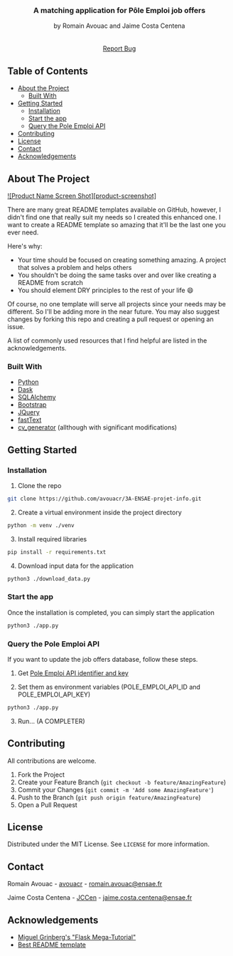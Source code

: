 <!-- PROJECT LOGO -->
<br />
<p align="center">

  <h3 align="center">A matching application for Pôle Emploi job offers</h3>

  <p align="center">
    by Romain Avouac and Jaime Costa Centena
    <br />
    <br />
    <br />
    <a href="https://github.com/avouacr/3A-ENSAE-projet-info/issues">Report Bug</a>
  </p>
</p>



<!-- TABLE OF CONTENTS -->
## Table of Contents

* [About the Project](#about-the-project)
  * [Built With](#built-with)
* [Getting Started](#getting-started)
  * [Installation](#installation)
  * [Start the app](#start-app)
  * [Query the Pole Emploi API](#query-api)
* [Contributing](#contributing)
* [License](#license)
* [Contact](#contact)
* [Acknowledgements](#acknowledgements)



<!-- ABOUT THE PROJECT -->
## About The Project

[![Product Name Screen Shot][product-screenshot]](https://example.com)

There are many great README templates available on GitHub, however, I didn't find one that really suit my needs so I created this enhanced one. I want to create a README template so amazing that it'll be the last one you ever need.

Here's why:
* Your time should be focused on creating something amazing. A project that solves a problem and helps others
* You shouldn't be doing the same tasks over and over like creating a README from scratch
* You should element DRY principles to the rest of your life :smile:

Of course, no one template will serve all projects since your needs may be different. So I'll be adding more in the near future. You may also suggest changes by forking this repo and creating a pull request or opening an issue.

A list of commonly used resources that I find helpful are listed in the acknowledgements.

### Built With

* [Python](https://python.org)
* [Dask](https://dask.org/)
* [SQLAlchemy](https://www.sqlalchemy.org/)
* [Bootstrap](https://getbootstrap.com)
* [JQuery](https://jquery.com)
* [fastText](https://github.com/facebookresearch/fastText/tree/master/python)
* [cv_generator](https://github.com/davidalvarezdlt/) (allthough with significant modifications)




<!-- GETTING STARTED -->
## Getting Started

### Installation

1. Clone the repo
```sh
git clone https://github.com/avouacr/3A-ENSAE-projet-info.git
```
2. Create a virtual environment inside the project directory
```sh
python -m venv ./venv
```
3. Install required libraries
```sh
pip install -r requirements.txt
```
4. Download input data for the application
```sh
python3 ./download_data.py
```

### Start the app

Once the installation is completed, you can simply start the application
```sh
python3 ./app.py
```

### Query the Pole Emploi API

If you want to update the job offers database, follow these steps.

1. Get  [Pole Emploi API identifier and key](https://www.emploi-store-dev.fr/portail-developpeur-cms/home/catalogue-des-api/documentation-des-api/utiliser-les-api.html)

2. Set them as environment variables (POLE_EMPLOI_API_ID and POLE_EMPLOI_API_KEY)
```sh
python3 ./app.py
```

3. Run... (A COMPLETER)



<!-- CONTRIBUTING -->
## Contributing

All contributions are welcome.

1. Fork the Project
2. Create your Feature Branch (`git checkout -b feature/AmazingFeature`)
3. Commit your Changes (`git commit -m 'Add some AmazingFeature'`)
4. Push to the Branch (`git push origin feature/AmazingFeature`)
5. Open a Pull Request



<!-- LICENSE -->
## License

Distributed under the MIT License. See `LICENSE` for more information.



<!-- CONTACT -->
## Contact

Romain Avouac - [avouacr](https://github.com/avouacr) - romain.avouac@ensae.fr

Jaime Costa Centena - [JCCen](https://github.com/JCCen) - jaime.costa.centena@ensae.fr 


<!-- ACKNOWLEDGEMENTS -->
## Acknowledgements
* [Miguel Grinberg's "Flask Mega-Tutorial"](https://blog.miguelgrinberg.com/post/the-flask-mega-tutorial-part-i-hello-world)
* [Best README template](https://github.com/othneildrew/Best-README-Template)

